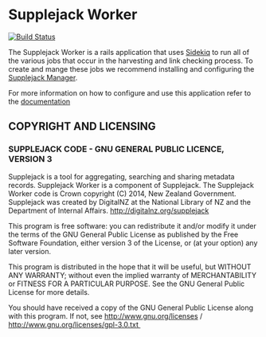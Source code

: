 # Supplejack Worker

[![Build Status](https://travis-ci.org/DigitalNZ/supplejack_worker.svg?branch=master)](https://travis-ci.org/DigitalNZ/supplejack_worker)

The Supplejack Worker is a rails application that uses [Sidekiq](http://sidekiq.org/) to run all of the various jobs that occur in the harvesting and link checking process. To create and mange these jobs we recommend installing and configuring the [Supplejack Manager](https://github.com/DigitalNZ/supplejack_manager).

For more information on how to configure and use this application refer to the [documentation](http://digitalnz.github.io/supplejack)

## COPYRIGHT AND LICENSING  

### SUPPLEJACK CODE - GNU GENERAL PUBLIC LICENCE, VERSION 3  

Supplejack is a tool for aggregating, searching and sharing metadata records. Supplejack Worker is a component of Supplejack. The Supplejack Worker code is Crown copyright (C) 2014, New Zealand Government. Supplejack was created by DigitalNZ at the National Library of NZ and the Department of Internal Affairs. http://digitalnz.org/supplejack

This program is free software: you can redistribute it and/or modify it under the terms of the GNU General Public License as published by the Free Software Foundation, either version 3 of the License, or (at your option) any later version.

This program is distributed in the hope that it will be useful, but WITHOUT ANY WARRANTY; without even the implied warranty of MERCHANTABILITY or FITNESS FOR A PARTICULAR PURPOSE. See the GNU General Public License for more details.

You should have received a copy of the GNU General Public License along with this program. If not, see http://www.gnu.org/licenses / http://www.gnu.org/licenses/gpl-3.0.txt 
